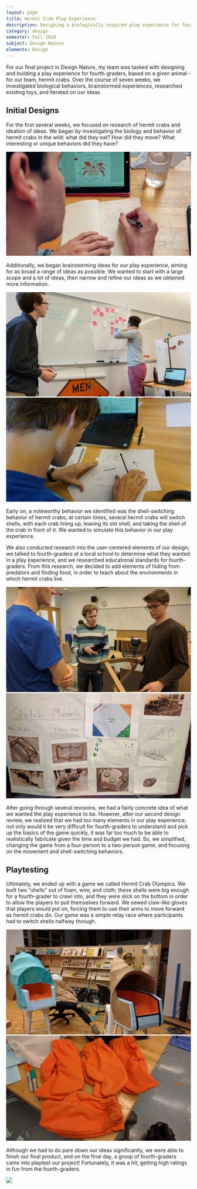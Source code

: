 ```yaml
---
layout: page
title: Hermit Crab Play Experience
description: Designing a biologically inspired play experience for fourth graders.
category: design
semester: Fall 2016
subject: Design Nature
elements: Design
---
```


For our final project in Design Nature, my team was tasked with designing and building a play experience for fourth-graders, based on a given animal - for our team, hermit crabs. Over the course of seven weeks, we investigated biological behaviors, brainstormed experiences, researched existing toys, and iterated on our ideas.

## Initial Designs

For the first several weeks, we focused on research of hermit crabs and ideation of ideas. We began by investigating the biology and behavior of hermit crabs in the wild: what did they eat? How did they move? What interesting or unique behaviors did they have?

![](images/pic1.jpg)

Additionally, we began brainstorming ideas for our play experience, aiming for as broad a range of ideas as possible. We wanted to start with a large scope and a lot of ideas, then narrow and refine our ideas as we obtained more information.

<div class = "row uniform">
  <div class = "6u">
    <span class = "image fit">
      <img src="images/pic2.jpg">
    </span>
  </div>
  <div class = "6u">
    <span class = "image fit">
      <img src="images/pic3.jpg">
    </span>
  </div>
</div>

Early on, a noteworthy behavior we identified was the shell-switching behavior of hermit crabs; at certain times, several hermit crabs will switch shells, with each crab lining up, leaving its old shell, and taking the shell of the crab in front of it. We wanted to simulate this behavior in our play experience.

We also conducted research into the user-centered elements of our design; we talked to fourth-graders at a local school to determine what they wanted in a play experience, and we researched educational standards for fourth-graders. From this research, we decided to add elements of hiding from predators and finding food, in order to teach about the environments in which hermit crabs live.

<div class = "row uniform">
  <div class = "6u">
    <span class = "image fit">
      <img src="images/pic4.jpg">
    </span>
  </div>
  <div class = "6u">
    <span class = "image fit">
      <img src="images/pic5.jpg">
    </span>
  </div>
</div>

After going through several revisions, we had a fairly concrete idea of what we wanted the play experience to be. However, after our second design review, we realized that we had too many elements in our play experience; not only would it be very difficult for fourth-graders to understand and pick up the basics of the game quickly, it was far too much to be able to realistically fabricate given the time and budget we had. So, we simplified, changing the game from a four-person to a two-person game, and focusing on the movement and shell-switching behaviors.

## Playtesting

Ultimately, we ended up with a game we called Hermit Crab Olympics. We built two "shells" out of foam, wire, and cloth; these shells were big enough for a fourth-grader to crawl into, and they were slick on the bottom in order to allow the players to pull themselves forward. We sewed claw-like gloves that players would put on, forcing them to use their arms to move forward as hermit crabs do. Our game was a simple relay race where participants had to switch shells halfway through.

<div class = "row uniform">
  <div class = "6u">
    <span class = "image fit">
      <img src="images/pic6.jpg">
    </span>
  </div>
  <div class = "6u">
    <span class = "image fit">
      <img src="images/pic7.jpg">
    </span>
  </div>
</div>

Although we had to do pare down our ideas significantly, we were able to finish our final product, and on the final day, a group of fourth-graders came into playtest our project! Fortunately, it was a hit, getting high ratings in fun from the fourth-graders.

![](images/pic8.png)
